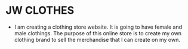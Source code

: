 # JW CLOTHES

- I am creating a clothing store website. It is going to have female and male clothings.
  The purpose of this online store is to create my own clothing brand to sell the merchandise that I can create on my own.
